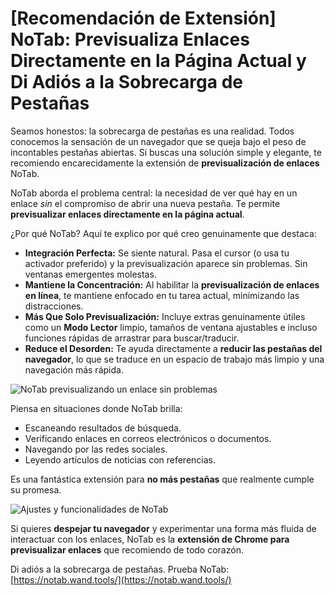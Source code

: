 # [Recomendación de Extensión] NoTab: Previsualiza Enlaces Directamente en la Página Actual y Di Adiós a la Sobrecarga de Pestañas

Seamos honestos: la sobrecarga de pestañas es una realidad. Todos conocemos la sensación de un navegador que se queja bajo el peso de incontables pestañas abiertas. Si buscas una solución simple y elegante, te recomiendo encarecidamente la extensión de **previsualización de enlaces** NoTab.

NoTab aborda el problema central: la necesidad de ver qué hay en un enlace *sin* el compromiso de abrir una nueva pestaña. Te permite **previsualizar enlaces directamente en la página actual**.

¿Por qué NoTab? Aquí te explico por qué creo genuinamente que destaca:

*   **Integración Perfecta:** Se siente natural. Pasa el cursor (o usa tu activador preferido) y la previsualización aparece sin problemas. Sin ventanas emergentes molestas.
*   **Mantiene la Concentración:** Al habilitar la **previsualización de enlaces en línea**, te mantiene enfocado en tu tarea actual, minimizando las distracciones.
*   **Más Que Solo Previsualización:** Incluye extras genuinamente útiles como un **Modo Lector** limpio, tamaños de ventana ajustables e incluso funciones rápidas de arrastrar para buscar/traducir.
*   **Reduce el Desorden:** Te ayuda directamente a **reducir las pestañas del navegador**, lo que se traduce en un espacio de trabajo más limpio y una navegación más rápida.

![NoTab previsualizando un enlace sin problemas](images/notab1.png)

Piensa en situaciones donde NoTab brilla:
*   Escaneando resultados de búsqueda.
*   Verificando enlaces en correos electrónicos o documentos.
*   Navegando por las redes sociales.
*   Leyendo artículos de noticias con referencias.

Es una fantástica extensión para **no más pestañas** que realmente cumple su promesa.

![Ajustes y funcionalidades de NoTab](images/notab2.png)

Si quieres **despejar tu navegador** y experimentar una forma más fluida de interactuar con los enlaces, NoTab es la **extensión de Chrome para previsualizar enlaces** que recomiendo de todo corazón.

Di adiós a la sobrecarga de pestañas. Prueba NoTab: [https://notab.wand.tools/](https://notab.wand.tools/)
